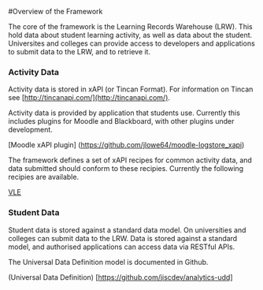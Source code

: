 #Overview of the Framework

The core of the framework is the Learning Records Warehouse (LRW).  This hold data about student learning activity, as well as data about the student. Universites and colleges can provide access to developers and applications to submit data to the LRW, and to retrieve it.

### Activity Data
Activity data is stored in xAPI (or Tincan Format).  For information on Tincan see [http://tincanapi.com/](http://tincanapi.com/).

Activity data is provided by application that students use. Currently this includes plugins for Moodle and Blackboard, with other plugins under development.

[Moodle xAPI plugin] (https://github.com/jlowe64/moodle-logstore_xapi)

The framework defines a set of xAPI recipes for common activity data, and data submitted should conform to these recipies. Currently the following recipies are available.

[VLE](https://github.com/jiscdev/xapi-vle)



### Student Data

Student data is stored against a standard data model. On universities and colleges can submit data to the LRW. Data is stored against a standard model, and authorised applications can access data via RESTful APIs.

The Universal Data Definition model is documented in Github.

(Universal Data Definition) [https://github.com/jiscdev/analytics-udd]
